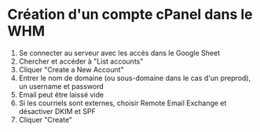 # Création d'un compte cPanel dans le WHM

1. Se connecter au serveur avec les accès dans le Google Sheet
2. Chercher et accéder à "List accounts"
3. Cliquer "Create a New Account"
4. Entrer le nom de domaine (ou sous-domaine dans le cas d'un preprod), un username et password
5. Email peut être laissé vide
6. Si les courriels sont externes, choisir Remote Email Exchange et désactiver DKIM et SPF
7. Cliquer "Create"